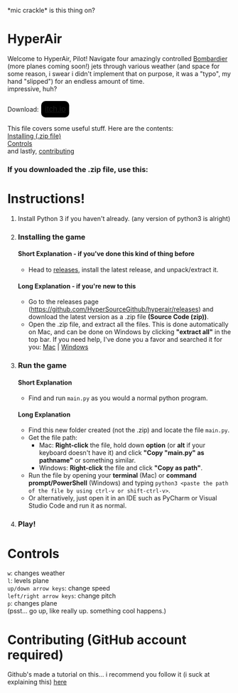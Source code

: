 \*mic crackle\* is this thing on? <br />
# HyperAir
Welcome to HyperAir, Pilot! Navigate four amazingly controlled [Bombardier](https://bombardier.com/en/our-jets) (more planes coming soon!) jets through various weather (and space for some reason, i swear i didn't implement that on purpose, it was a "typo", my hand "slipped") for an endless amount of time. <br />
impressive, huh? <br /> <br />
Download: <button style="border:2px solid white; border-radius: 12px; background-color: black; padding: 8px; font-size: 18px;"><a href="https://hypersource.itch.io/hyperair">itch.io</a></button>

This file covers some useful stuff. Here are the contents: <br />
[Installing (.zip file)](https://github.com/HyperSourceGithub/hyperair?tab=readme-ov-file#instructions) <br />
[Controls](https://github.com/HyperSourceGithub/hyperair?tab=readme-ov-file#controls) <br />
and lastly, [contributing](https://github.com/HyperSourceGithub/hyperair?tab=readme-ov-file#contributing-github-account-required) <br />


### If you downloaded the .zip file, use this:
# Instructions!
1. Install Python 3 if you haven't already. (any version of python3 is alright)
2. ### Installing the game
    #### Short Explanation - if you've done this kind of thing before
    - Head to [releases](https://github.com/HyperSourceGithub/hyperair/releases), install the latest release, and unpack/extract it.
    #### Long Explanation - if you're new to this
    - Go to the releases page (https://github.com/HyperSourceGithub/hyperair/releases) and download the latest version as a .zip file **(Source Code (zip))**. <br />
    - Open the .zip file, and extract all the files. This is done automatically on Mac, and can be done on Windows by clicking **"extract all"** in the top bar. If you need help, I've done you a favor and searched it for you: [Mac](https://www.google.com/search?q=how+to+extract+files+from+a+zip+macos&oq=how+to+extract+files+from+a+zip+macos) | [Windows](https://www.google.com/search?q=how+to+extract+files+from+a+zip+windows) <br />
3. ### Run the game
    #### Short Explanation
    - Find and run `main.py` as you would a normal python program.
    #### Long Explanation
    - Find this new folder created (not the .zip) and locate the file `main.py`. <br />
    - Get the file path:
        - Mac: **Right-click** the file, hold down **option** (or **alt** if your keyboard doesn't have it) and click **"Copy "main.py" as pathname"** or something similar. <br />
        - Windows: **Right-click** the file and click **"Copy as path"**.
    - Run the file by opening your **terminal** (Mac) or **command prompt/PowerShell** (Windows) and typing `python3 <paste the path of the file by using ctrl-v or shift-ctrl-v>`.
    - Or alternatively, just open it in an IDE such as PyCharm or Visual Studio Code and run it as normal.
4. ### Play!


# Controls
`w`: changes weather <br />
`l`: levels plane <br />
`up/down arrow keys`: change speed <br />
`left/right arrow keys`: change pitch <br />
`p`: changes plane <br />
(psst... go up, like really up. something cool happens.)

# Contributing (GitHub account required)
Github's made a tutorial on this... i recommend you follow it (i suck at explaining this) [here](https://docs.github.com/en/get-started/exploring-projects-on-github/contributing-to-a-project)
